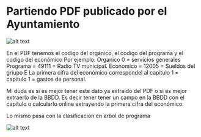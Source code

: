 
# Partiendo PDF publicado por el Ayuntamiento
![alt text](https://res.cloudinary.com/dabrencx7/image/upload/v1628963150/Presupuestos/gastosPDF_g6uhql.png)

En el PDF tenemos el codigo del orgánico, el codigo del programa y el codigo del económico
Por ejemplo:
Organico 0 = servicios generales
Programa = 49111 = Radio TV municipal.
Economico = 12005 = Sueldos del griupo E
La primera cifra del económico correspondel al capitulo
1 = capitulo 1 = gastos de personal.

Mi duda es si es mejor tener este dato ya extraido del PDF o si es mejor extraerlo de la BBDD.
Es decir tener tener un campo en la BBDD con el capitulo o calcularlo online extrayendo la primera cifra del económico.

Lo mismo pasa con la clasificacion en arbol de programa

![alt text](https://res.cloudinary.com/dabrencx7/image/upload/v1638609826/Presupuestos/Clasificacion_ingresos_gastos_presupuesto_ykzg62.jpg)

